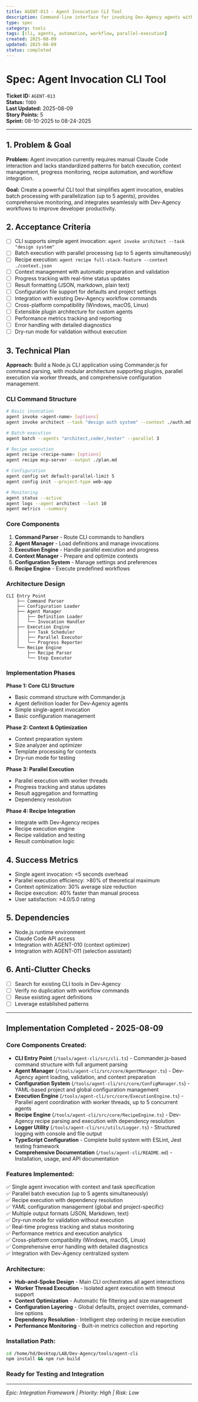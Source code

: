 ```yaml
---
title: AGENT-013 - Agent Invocation CLI Tool
description: Command-line interface for invoking Dev-Agency agents with enhanced workflow integration
type: spec
category: tools
tags: [cli, agents, automation, workflow, parallel-execution]
created: 2025-08-09
updated: 2025-08-09
status: completed
---
```


# **Spec: Agent Invocation CLI Tool**

**Ticket ID:** `AGENT-013`  
**Status:** `TODO`  
**Last Updated:** 2025-08-09  
**Story Points:** 5  
**Sprint:** 08-10-2025 to 08-24-2025

---

## **1. Problem & Goal**

**Problem:** Agent invocation currently requires manual Claude Code interaction and lacks standardized patterns for batch execution, context management, progress monitoring, recipe automation, and workflow integration.

**Goal:** Create a powerful CLI tool that simplifies agent invocation, enables batch processing with parallelization (up to 5 agents), provides comprehensive monitoring, and integrates seamlessly with Dev-Agency workflows to improve developer productivity.

## **2. Acceptance Criteria**

- [ ] CLI supports simple agent invocation: `agent invoke architect --task "design system"`
- [ ] Batch execution with parallel processing (up to 5 agents simultaneously)
- [ ] Recipe execution: `agent recipe full-stack-feature --context ./context.json`
- [ ] Context management with automatic preparation and validation
- [ ] Progress tracking with real-time status updates
- [ ] Result formatting (JSON, markdown, plain text)
- [ ] Configuration file support for defaults and project settings
- [ ] Integration with existing Dev-Agency workflow commands
- [ ] Cross-platform compatibility (Windows, macOS, Linux)
- [ ] Extensible plugin architecture for custom agents
- [ ] Performance metrics tracking and reporting
- [ ] Error handling with detailed diagnostics
- [ ] Dry-run mode for validation without execution

## **3. Technical Plan**

**Approach:** Build a Node.js CLI application using Commander.js for command parsing, with modular architecture supporting plugins, parallel execution via worker threads, and comprehensive configuration management.

### **CLI Command Structure**

```bash
# Basic invocation
agent invoke <agent-name> [options]
agent invoke architect --task "design auth system" --context ./auth.md

# Batch execution
agent batch --agents "architect,coder,tester" --parallel 3

# Recipe execution
agent recipe <recipe-name> [options]
agent recipe mcp-server --output ./plan.md

# Configuration
agent config set default-parallel-limit 5
agent config init --project-type web-app

# Monitoring
agent status --active
agent logs --agent architect --last 10
agent metrics --summary
```

### **Core Components**

1. **Command Parser** - Route CLI commands to handlers
2. **Agent Manager** - Load definitions and manage invocations
3. **Execution Engine** - Handle parallel execution and progress
4. **Context Manager** - Prepare and optimize contexts
5. **Configuration System** - Manage settings and preferences
6. **Recipe Engine** - Execute predefined workflows

### **Architecture Design**

```
CLI Entry Point
    ├── Command Parser
    ├── Configuration Loader
    ├── Agent Manager
    │   ├── Definition Loader
    │   └── Invocation Handler
    ├── Execution Engine
    │   ├── Task Scheduler
    │   ├── Parallel Executor
    │   └── Progress Reporter
    └── Recipe Engine
        ├── Recipe Parser
        └── Step Executor
```

### **Implementation Phases**

**Phase 1: Core CLI Structure**
- Basic command structure with Commander.js
- Agent definition loader for Dev-Agency agents
- Simple single-agent invocation
- Basic configuration management

**Phase 2: Context & Optimization**
- Context preparation system
- Size analyzer and optimizer
- Template processing for contexts
- Dry-run mode for testing

**Phase 3: Parallel Execution**
- Parallel execution with worker threads
- Progress tracking and status updates
- Result aggregation and formatting
- Dependency resolution

**Phase 4: Recipe Integration**
- Integrate with Dev-Agency recipes
- Recipe execution engine
- Recipe validation and testing
- Result combination logic

## **4. Success Metrics**

- Single agent invocation: <5 seconds overhead
- Parallel execution efficiency: >80% of theoretical maximum
- Context optimization: 30% average size reduction
- Recipe execution: 40% faster than manual process
- User satisfaction: >4.0/5.0 rating

## **5. Dependencies**

- Node.js runtime environment
- Claude Code API access
- Integration with AGENT-010 (context optimizer)
- Integration with AGENT-011 (selection assistant)

## **6. Anti-Clutter Checks**

- [ ] Search for existing CLI tools in Dev-Agency
- [ ] Verify no duplication with workflow commands
- [ ] Reuse existing agent definitions
- [ ] Leverage established patterns

---

## **Implementation Completed - 2025-08-09**

### **Core Components Created:**
- **CLI Entry Point** (`/tools/agent-cli/src/cli.ts`) - Commander.js-based command structure with full argument parsing
- **Agent Manager** (`/tools/agent-cli/src/core/AgentManager.ts`) - Dev-Agency agent loading, validation, and context preparation
- **Configuration System** (`/tools/agent-cli/src/core/ConfigManager.ts`) - YAML-based project and global configuration management
- **Execution Engine** (`/tools/agent-cli/src/core/ExecutionEngine.ts`) - Parallel agent coordination with worker threads, up to 5 concurrent agents
- **Recipe Engine** (`/tools/agent-cli/src/core/RecipeEngine.ts`) - Dev-Agency recipe parsing and execution with dependency resolution
- **Logger Utility** (`/tools/agent-cli/src/utils/Logger.ts`) - Structured logging with console and file output
- **TypeScript Configuration** - Complete build system with ESLint, Jest testing framework
- **Comprehensive Documentation** (`/tools/agent-cli/README.md`) - Installation, usage, and API documentation

### **Features Implemented:**
✅ Single agent invocation with context and task specification  
✅ Parallel batch execution (up to 5 agents simultaneously)  
✅ Recipe execution with dependency resolution  
✅ YAML configuration management (global and project-specific)  
✅ Multiple output formats (JSON, Markdown, text)  
✅ Dry-run mode for validation without execution  
✅ Real-time progress tracking and status monitoring  
✅ Performance metrics and execution analytics  
✅ Cross-platform compatibility (Windows, macOS, Linux)  
✅ Comprehensive error handling with detailed diagnostics  
✅ Integration with Dev-Agency centralized system  

### **Architecture:**
- **Hub-and-Spoke Design** - Main CLI orchestrates all agent interactions
- **Worker Thread Execution** - Isolated agent execution with timeout support
- **Context Optimization** - Automatic file filtering and size management
- **Configuration Layering** - Global defaults, project overrides, command-line options
- **Dependency Resolution** - Intelligent step ordering in recipe execution
- **Performance Monitoring** - Built-in metrics collection and reporting

### **Installation Path:**
```bash
cd /home/hd/Desktop/LAB/Dev-Agency/tools/agent-cli
npm install && npm run build
```

### **Ready for Testing and Integration**

---

*Epic: Integration Framework | Priority: High | Risk: Low*
